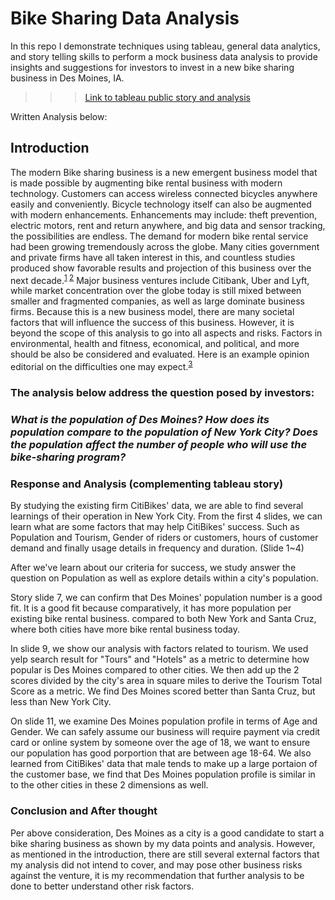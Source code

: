 # Bike Sharing Data Analysis

In this repo I demonstrate techniques using tableau, general data analytics, and story telling skills to perform a mock business data analysis to provide insights and suggestions for investors to invest in a new bike sharing business in Des Moines, IA.   

>>> [Link to tableau public story and analysis](https://public.tableau.com/profile/tien.lee#!/vizhome/DataCamp/BikeSharingAnalysis?publish=yes)

Written Analysis below:

 ## Introduction

The modern Bike sharing business is a new emergent business model that is made possible by augmenting bike rental business with modern technology.  Customers can access wireless connected bicycles anywhere easily and conveniently.  Bicycle technology itself can also be augmented with modern enhancements.  Enhancements may include: theft prevention, electric motors, rent and return anywhere, and big data and sensor tracking, the possibilities are endless.  The demand for modern bike rental service had been growing tremendously across the globe.  Many cities government and private firms have all taken interest in this, and countless studies produced show favorable results and projection of this business over the next decade.<sup>[1](https://www.cityofsanmateo.org/DocumentCenter/View/37925/City-of-San-Mateo-Bike-Share-Feasibility-Study-Report?bidId=) [2](https://www.mordorintelligence.com/industry-reports/bike-sharing-market)</sup>  Major business ventures include Citibank, Uber and Lyft, while market concentration over the globe today is still mixed between smaller and fragmented companies, as well as large dominate business firms.  Because this is a new business model, there are many societal factors that will influence the success of this business.  However, it is beyond the scope of this analysis to go into all aspects and risks.  Factors in environmental, health and fitness, economical, and political, and more should be also be considered and evaluated.  Here is an example opinion editorial on the difficulties one may expect.<sup>[3](https://www.reuters.com/article/us-usa-bikesharing/bike-sharing-companies-face-an-uphill-ride-in-u-s-idUSKCN1GS0YX)</sup>  

### The analysis below address the question posed by investors:

### <i>What is the population of Des Moines? How does its population compare to the population of New York City? Does the population affect the number of people who will use the bike-sharing program?</i></b>

### Response and Analysis (complementing tableau story)  

By studying the existing firm CitiBikes' data, we are able to find several learnings of their operation in New York City.  From the first 4 slides, we can learn what are some factors that may help CitiBikes' success.  Such as Population and Tourism, Gender of riders or customers, hours of customer demand and finally usage details in frequency and duration.  (Slide 1~4)

After we've learn about our criteria for success, we study answer the question on Population as well as explore details within a city's population.  

Story slide 7, we can confirm that Des Moines' population number is a good fit.  It is a good fit because comparatively, it has more population per existing bike rental business.  compared to both New York and Santa Cruz, where both cities have more bike rental business today.  

In slide 9, we show our analysis with factors related to tourism.  We used yelp search result for "Tours" and "Hotels" as a metric to determine how popular is Des Moines compared to other cities.  We then add up the 2 scores divided by the city's area in square miles to derive the Tourism Total Score as a metric.  We find Des Moines scored better than Santa Cruz, but less than New York City.  

On slide 11, we examine Des Moines population profile in terms of Age and Gender.  We can safely assume our business will require payment via credit card or online system by someone over the age of 18, we want to ensure our population has good porportion that are between age 18-64.  We also learned from CitiBikes' data that male tends to make up a large portaion of the customer base, we find that Des Moines population profile is similar in to the other cities in these 2 dimensions as well.  

### Conclusion and After thought

Per above consideration, Des Moines as a city is a good candidate to start a bike sharing business as shown by my data points and analysis.  However, as mentioned in the introduction, there are still several external factors that my analysis did not intend to cover, and may pose other business risks against the venture, it is my recommendation that further analysis to be done to better understand other risk factors.  
